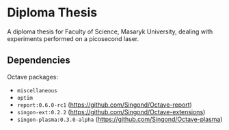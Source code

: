 Diploma Thesis
==============
A diploma thesis for Faculty of Science, Masaryk University,
dealing with experiments performed on a picosecond laser.

Dependencies
------------
Octave packages:
  - `miscellaneous`
  - `optim`
  - `report:0.6.0-rc1` (<https://github.com/Singond/Octave-report>)
  - `singon-ext:0.2.2` (<https://github.com/Singond/Octave-extensions>)
  - `singon-plasma:0.3.0-alpha` (<https://github.com/Singond/Octave-plasma>)

